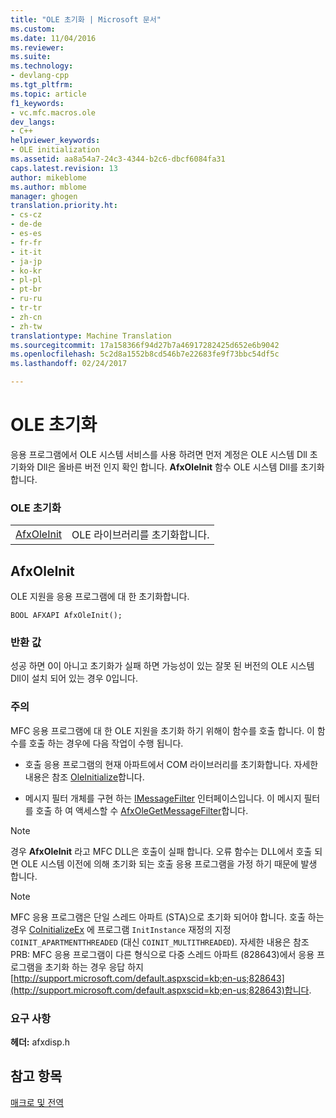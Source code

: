 ```yaml
---
title: "OLE 초기화 | Microsoft 문서"
ms.custom: 
ms.date: 11/04/2016
ms.reviewer: 
ms.suite: 
ms.technology:
- devlang-cpp
ms.tgt_pltfrm: 
ms.topic: article
f1_keywords:
- vc.mfc.macros.ole
dev_langs:
- C++
helpviewer_keywords:
- OLE initialization
ms.assetid: aa8a54a7-24c3-4344-b2c6-dbcf6084fa31
caps.latest.revision: 13
author: mikeblome
ms.author: mblome
manager: ghogen
translation.priority.ht:
- cs-cz
- de-de
- es-es
- fr-fr
- it-it
- ja-jp
- ko-kr
- pl-pl
- pt-br
- ru-ru
- tr-tr
- zh-cn
- zh-tw
translationtype: Machine Translation
ms.sourcegitcommit: 17a158366f94d27b7a46917282425d652e6b9042
ms.openlocfilehash: 5c2d8a1552b8cd546b7e22683fe9f73bbc54df5c
ms.lasthandoff: 02/24/2017

---
```

# <a name="ole-initialization"></a>OLE 초기화
응용 프로그램에서 OLE 시스템 서비스를 사용 하려면 먼저 계정은 OLE 시스템 Dll 초기화와 Dll은 올바른 버전 인지 확인 합니다. **AfxOleInit** 함수 OLE 시스템 Dll를 초기화 합니다.  
  
### <a name="ole-initialization"></a>OLE 초기화  
  
|||  
|-|-|  
|[AfxOleInit](#afxoleinit)|OLE 라이브러리를 초기화합니다.|  
  
##  <a name="a-nameafxoleinita--afxoleinit"></a><a name="afxoleinit"></a>AfxOleInit  
 OLE 지원을 응용 프로그램에 대 한 초기화합니다.  
  
``` 
BOOL AFXAPI AfxOleInit(); 
```  
  
### <a name="return-value"></a>반환 값  
 성공 하면 0이 아니고 초기화가 실패 하면 가능성이 있는 잘못 된 버전의 OLE 시스템 Dll이 설치 되어 있는 경우 0입니다.  
  
### <a name="remarks"></a>주의  
 MFC 응용 프로그램에 대 한 OLE 지원을 초기화 하기 위해이 함수를 호출 합니다. 이 함수를 호출 하는 경우에 다음 작업이 수행 됩니다.  
  
-   호출 응용 프로그램의 현재 아파트에서 COM 라이브러리를 초기화합니다. 자세한 내용은 참조 [OleInitialize](http://msdn.microsoft.com/library/windows/desktop/ms690134)합니다.  
  
-   메시지 필터 개체를 구현 하는 [IMessageFilter](http://msdn.microsoft.com/library/windows/desktop/ms693740) 인터페이스입니다. 이 메시지 필터를 호출 하 여 액세스할 수 [AfxOleGetMessageFilter](http://msdn.microsoft.com/library/36cca011-4775-4086-b471-5557a87b266c)합니다.  
  
> [!NOTE]
>  경우 **AfxOleInit** 라고 MFC DLL은 호출이 실패 합니다. 오류 함수는 DLL에서 호출 되 면 OLE 시스템 이전에 의해 초기화 되는 호출 응용 프로그램을 가정 하기 때문에 발생 합니다.  
  
> [!NOTE]
>  MFC 응용 프로그램은 단일 스레드 아파트 (STA)으로 초기화 되어야 합니다. 호출 하는 경우 [CoInitializeEx](http://msdn.microsoft.com/library/windows/desktop/ms695279) 에 프로그램 `InitInstance` 재정의 지정 `COINIT_APARTMENTTHREADED` (대신 `COINIT_MULTITHREADED`). 자세한 내용은 참조 PRB: MFC 응용 프로그램이 다른 형식으로 다중 스레드 아파트 (828643)에서 응용 프로그램을 초기화 하는 경우 응답 하지 [http://support.microsoft.com/default.aspxscid=kb;en-us;828643](http://support.microsoft.com/default.aspxscid=kb;en-us;828643)합니다.  

### <a name="requirements"></a>요구 사항  
 **헤더:** afxdisp.h

## <a name="see-also"></a>참고 항목  
 [매크로 및 전역](../../mfc/reference/mfc-macros-and-globals.md)


